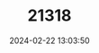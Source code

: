 ---
title: "21318"
category: "Tadarida ventralis"
draft: false
date: 2024-02-22 13:03:50
languages:
  English: ["African Giant Free-tailed Bat"]
---